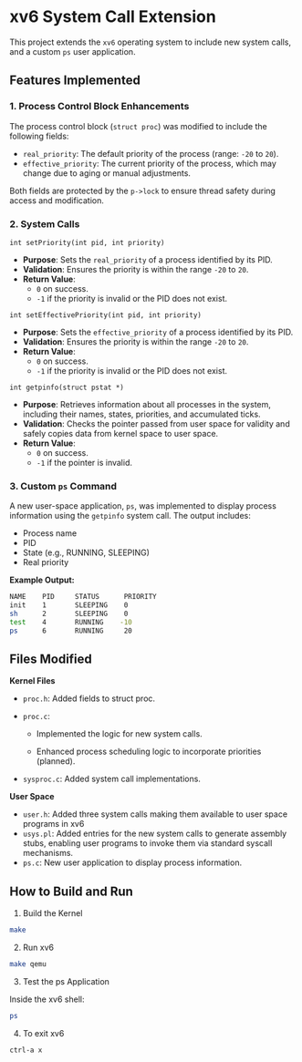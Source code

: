 # xv6 System Call Extension

This project extends the `xv6` operating system to include new system calls, and a custom `ps` user application.

## Features Implemented

### 1. **Process Control Block Enhancements**
The process control block (`struct proc`) was modified to include the following fields:
- `real_priority`: The default priority of the process (range: `-20` to `20`).
- `effective_priority`: The current priority of the process, which may change due to aging or manual adjustments.

Both fields are protected by the `p->lock` to ensure thread safety during access and modification.

### 2. **System Calls**

`int setPriority(int pid, int priority)`
- **Purpose**: Sets the `real_priority` of a process identified by its PID.
- **Validation**: Ensures the priority is within the range `-20` to `20`.
- **Return Value**:
  - `0` on success.
  - `-1` if the priority is invalid or the PID does not exist.

`int setEffectivePriority(int pid, int priority)`
- **Purpose**: Sets the `effective_priority` of a process identified by its PID.
- **Validation**: Ensures the priority is within the range `-20` to `20`.
- **Return Value**:
  - `0` on success.
  - `-1` if the priority is invalid or the PID does not exist.

`int getpinfo(struct pstat *)`
- **Purpose**: Retrieves information about all processes in the system, including their names, states, priorities, and accumulated ticks.
- **Validation**: Checks the pointer passed from user space for validity and safely copies data from kernel space to user space.
- **Return Value**:
  - `0` on success.
  - `-1` if the pointer is invalid.

### 3. **Custom `ps` Command**
A new user-space application, `ps`, was implemented to display process information using the `getpinfo` system call. The output includes:
- Process name
- PID
- State (e.g., RUNNING, SLEEPING)
- Real priority

**Example Output:**


```bash
NAME    PID     STATUS      PRIORITY
init    1       SLEEPING    0
sh      2       SLEEPING    0
test    4       RUNNING    -10
ps      6       RUNNING     20
```

## Files Modified

__Kernel Files__

* `proc.h`: Added fields to struct proc.

* `proc.c`:

  * Implemented the logic for new system calls.

  * Enhanced process scheduling logic to incorporate priorities (planned).

* `sysproc.c`: Added system call implementations.

__User Space__

* `user.h`: Added three system calls making them available to user space programs in xv6
* `usys.pl`: Added entries for the new system calls to generate assembly stubs, enabling user programs to invoke them via standard syscall mechanisms.
* `ps.c`: New user application to display process information.

## How to Build and Run

1. Build the Kernel
```bash
make
```

2. Run xv6
```bash
make qemu
```

3. Test the ps Application

Inside the xv6 shell:
```bash
ps
```
4. To exit xv6
```bash
ctrl-a x
```

